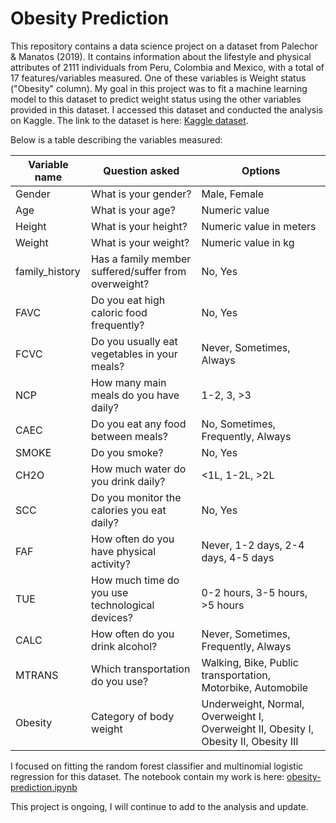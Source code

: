 # Obesity Prediction

This repository contains a data science project on a dataset from Palechor & Manatos (2019). It contains information about the lifestyle and physical attributes of 2111 individuals from Peru, Colombia and Mexico, with a total of 17 features/variables measured. One of these variables is Weight status ("Obesity" column). My goal in this project was to fit a machine learning model to this dataset to predict weight status using the other variables provided in this dataset. I accessed this dataset and conducted the analysis on Kaggle. The link to the dataset is here: [Kaggle dataset](https://www.kaggle.com/datasets/ruchikakumbhar/obesity-prediction/code). 

Below is a table describing the variables measured: 


| Variable name  |                    Question asked                    |                      Options                      |
|----------------|------------------------------------------------------|---------------------------------------------------|
|     Gender     |                 What is your gender?                 |                    Male, Female                   |
|      Age       |                  What is your age?                   |                   Numeric value                   |
|     Height     |                 What is your height?                 |              Numeric value in meters              |
|     Weight     |                 What is your weight?                 |                Numeric value in kg                |
| family_history | Has a family member suffered/suffer from overweight? |                      No, Yes                      |
|      FAVC      |       Do you eat high caloric food frequently?       |                      No, Yes                      |
|      FCVC      |     Do you usually eat vegetables in your meals?     |              Never, Sometimes, Always             |
|      NCP       |        How many main meals do you have daily?        |                     1-2, 3, >3                    |
|      CAEC      |          Do you eat any food between meals?          |         No, Sometimes, Frequently, Always         |
|     SMOKE      |                    Do you smoke?                     |                      No, Yes                      |
|      CH2O      |          How much water do you drink daily?          |                   <1L, 1-2L, >2L                  |
|      SCC       |      Do you monitor the calories you eat daily?      |                      No, Yes                      |
|      FAF       |       How often do you have physical activity?       |        Never, 1-2 days, 2-4 days, 4-5 days        |
|      TUE       |   How much time do you use technological devices?    |           0-2 hours, 3-5 hours, >5 hours          |
|      CALC      |           How often do you drink alcohol?            |        Never, Sometimes, Frequently, Always       |
|     MTRANS     |           Which transportation do you use?           |       Walking, Bike, Public transportation, Motorbike, Automobile |
|    Obesity     |               Category of body weight                | Underweight, Normal, Overweight I, Overweight II, Obesity I, Obesity II, Obesity III |


I focused on fitting the random forest classifier and multinomial logistic regression for this dataset. The notebook contain my work is here: [obesity-prediction.ipynb](https://github.com/layaasiv/obesity-prediction/blob/main/obesity-prediction.ipynb) 

This project is ongoing, I will continue to add to the analysis and update. 
